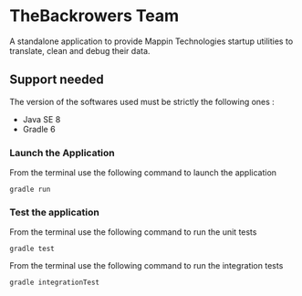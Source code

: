 # TheBackrowers Team

A standalone application to provide Mappin Technologies startup utilities to translate, clean and debug their data.

## Support needed

The version of the softwares used must be strictly the following ones :

- Java SE 8 
- Gradle 6

### Launch the Application

From the terminal use the following command to launch the application

```properties
gradle run
```  

### Test the application 

From the terminal use the following command to run the unit tests

```properties
gradle test
```

From the terminal use the following command to run the integration tests

```properties
gradle integrationTest
```

